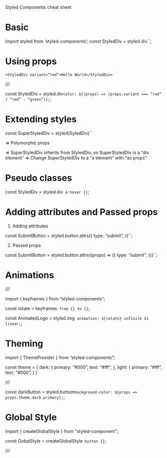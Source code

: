 Styled Components cheat sheet

# Basic

Import styled from ‘styled-components’;
const StyledDiv = styled.div``;

# Using props

    <StyledDiv variant=”red”>Hello World</StyledDiv>

///

const StyledDiv = styled.div`color: ${(props) => (props.variant === “red” ? “red” : “green”)};`;

# Extending styles

const SuperStyledDiv = styled(SyledDiv)``

=> Polymorphic props

<SuperStyledDiv></SuperStyledDiv>
=> SuperStyledDiv inherits from StyledDiv, so SuperStyledDiv is a “div element”
=> Change SuperStyledDiv to a “a element” with “as props”
<SuperStyledDiv as=”a”></SuperStyledDiv>

# Pseudo classes

const StyledDiv = styled.div` &:hover {}`;

# Adding attributes and Passed props

1. Adding attributes

const SubmitButton = styled.button.attrs({
type: “submit”,
})``;

2. Passed props

const SubmitButton = styled.button.attrs((props) => ({
type: “submit”,
}))``;

# Animations

///

import { keyframes } from “styled-components”;

const rotate = keyframes` from {} to {}`;

const AnimatedLogo = styled.img` animation: ${rotate} infinite 2s linear;`;

# Theming

import { ThemeProvider } from “styled-components”;

const theme = {
dark: {
primary: “#000”,
text: “#fff”,
},
light: {
primary: “#fff”,
text: “#000”,
}
}

<ThemeProvider theme={theme}>
	<App />
</ThemeProvider>

///

const darkButton = styled.buttom`background-color: ${props => props.theme.dark.primary};`;

# Global Style

import { createGlobalStyle } from "styled-component";

const GobalStyle = createGlobalStyle` button {}`;

///

<ThemeProvider>
  <GlobalStyle />
  <App />
</ThemeProvider>
